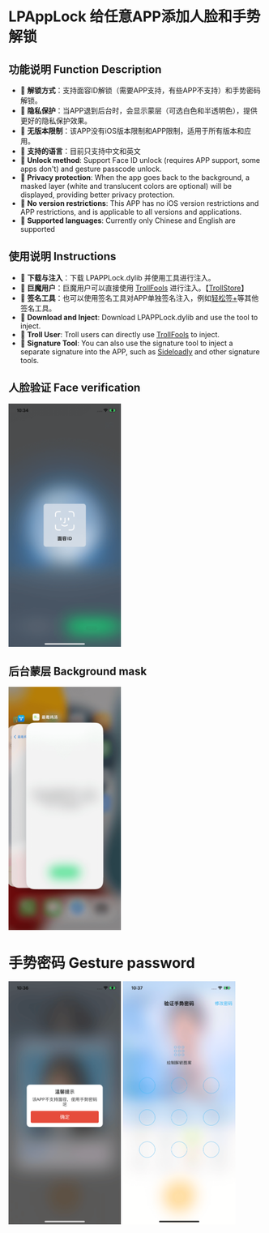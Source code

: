 # LPAppLock 给任意APP添加人脸和手势解锁

## 功能说明 Function Description
- 🌟 **解锁方式**：支持面容ID解锁（需要APP支持，有些APP不支持）和手势密码解锁。
- 🌟 **隐私保护**：当APP退到后台时，会显示蒙层（可选白色和半透明色），提供更好的隐私保护效果。
- 🌟 **无版本限制**：该APP没有iOS版本限制和APP限制，适用于所有版本和应用。
- 🌟 **支持的语言**：目前只支持中文和英文
- 🌟 **Unlock method**: Support Face ID unlock (requires APP support, some apps don't) and gesture passcode unlock.
- 🌟 **Privacy protection**: When the app goes back to the background, a masked layer (white and translucent colors are optional) will be displayed, providing better privacy protection.
- 🌟 **No version restrictions**: This APP has no iOS version restrictions and APP restrictions, and is applicable to all versions and applications.
- 🌟 **Supported languages**: Currently only Chinese and English are supported

## 使用说明 Instructions
- 🌟 **下载与注入**：下载 LPAPPLock.dylib 并使用工具进行注入。
- 🌟 **巨魔用户**：巨魔用户可以直接使用 [TrollFools](https://github.com/Lessica/TrollFools) 进行注入。【[TrollStore](https://github.com/opa334/TrollStore?tab=readme-ov-file)】
- 🌟 **签名工具**：也可以使用签名工具对APP单独签名注入，例如[轻松签+](https://esing.yyyue.xyz/)等其他签名工具。
- 🌟 **Download and Inject**: Download LPAPPLock.dylib and use the tool to inject.
- 🌟 **Troll User**: Troll users can directly use [TrollFools](https://github.com/Lessica/TrollFools) to inject.
- 🌟 **Signature Tool**: You can also use the signature tool to inject a separate signature into the APP, such as [Sideloadly](https://sideloadly.io/) and other signature tools.

## 人脸验证 Face verification
<img src="./image/1.png" alt="Screenshot" width="222" height="480"/>

## 后台蒙层 Background mask
<img src="./image/5.png" alt="Screenshot" width="222" height="480"/>

# 手势密码 Gesture password
<img src="./image/3.png" alt="Screenshot" width="222" height="480"/>
<img src="./image/4.png" alt="Screenshot" width="222" height="480"/>
